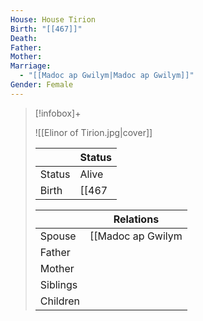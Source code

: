 ```yaml
---
House: House Tirion
Birth: "[[467]]"
Death: 
Father: 
Mother: 
Marriage:
  - "[[Madoc ap Gwilym|Madoc ap Gwilym]]"
Gender: Female
---
```


 >[!infobox]+
 >
 >![[Elinor of Tirion.jpg|cover]]
 >
 >|| Status   |
> | ---- | ---- |
> |Status| Alive|
> |Birth|[[467|467]] <small>(Age 18)</small>  |
>
>||Relations |
>|--|--------|
>|Spouse| [[Madoc ap Gwilym|Madoc ap Gwilym]] (Betrothed) |
>|Father|  |
>|Mother|  |
>|Siblings||
>|Children||
>

